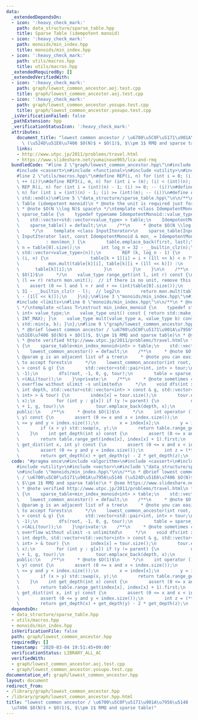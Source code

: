 ```yaml
---
data:
  _extendedDependsOn:
  - icon: ':heavy_check_mark:'
    path: data_structure/sparse_table.hpp
    title: Sparse Table (idempotent monoid)
  - icon: ':heavy_check_mark:'
    path: monoids/min_index.hpp
    title: monoids/min_index.hpp
  - icon: ':heavy_check_mark:'
    path: utils/macros.hpp
    title: utils/macros.hpp
  _extendedRequiredBy: []
  _extendedVerifiedWith:
  - icon: ':heavy_check_mark:'
    path: graph/lowest_common_ancestor.aoj.test.cpp
    title: graph/lowest_common_ancestor.aoj.test.cpp
  - icon: ':heavy_check_mark:'
    path: graph/lowest_common_ancestor.yosupo.test.cpp
    title: graph/lowest_common_ancestor.yosupo.test.cpp
  _isVerificationFailed: false
  _pathExtension: hpp
  _verificationStatusIcon: ':heavy_check_mark:'
  attributes:
    document_title: "lowest common ancestor / \u6700\u5C0F\u5171\u901A\u7956\u5148\
      \ (\u524D\u51E6\u7406 $O(N)$ + $O(1)$, $\\pm 1$ RMQ and sparse table)"
    links:
    - http://www.utpc.jp/2011/problems/travel.html
    - https://www.slideshare.net/yumainoue965/lca-and-rmq
  bundledCode: "#line 2 \"graph/lowest_common_ancestor.hpp\"\n#include <algorithm>\n\
    #include <cassert>\n#include <functional>\n#include <utility>\n#include <vector>\n\
    #line 2 \"utils/macros.hpp\"\n#define REP(i, n) for (int i = 0; (i) < (int)(n);\
    \ ++ (i))\n#define REP3(i, m, n) for (int i = (m); (i) < (int)(n); ++ (i))\n#define\
    \ REP_R(i, n) for (int i = (int)(n) - 1; (i) >= 0; -- (i))\n#define REP3R(i, m,\
    \ n) for (int i = (int)(n) - 1; (i) >= (int)(m); -- (i))\n#define ALL(x) std::begin(x),\
    \ std::end(x)\n#line 5 \"data_structure/sparse_table.hpp\"\n\n/**\n * @brief Sparse\
    \ Table (idempotent monoid)\n * @note the unit is required just for convenience\n\
    \ * @note $O(N \\log N)$ space\n */\ntemplate <class IdempotentMonoid>\nstruct\
    \ sparse_table {\n    typedef typename IdempotentMonoid::value_type value_type;\n\
    \    std::vector<std::vector<value_type> > table;\n    IdempotentMonoid mon;\n\
    \    sparse_table() = default;\n\n    /**\n     * @note $O(N \\log N)$ time\n\
    \     */\n    template <class InputIterator>\n    sparse_table(InputIterator first,\
    \ InputIterator last, const IdempotentMonoid & mon_ = IdempotentMonoid())\n  \
    \          : mon(mon_) {\n        table.emplace_back(first, last);\n        int\
    \ n = table[0].size();\n        int log_n = 32 - __builtin_clz(n);\n        table.resize(log_n,\
    \ std::vector<value_type>(n));\n        REP (k, log_n - 1) {\n            REP\
    \ (i, n) {\n                table[k + 1][i] = i + (1ll << k) < n ?\n         \
    \           mon.mult(table[k][i], table[k][i + (1ll << k)]) :\n              \
    \      table[k][i];\n            }\n        }\n    }\n\n    /**\n     * @note\
    \ $O(1)$\n     */\n    value_type range_get(int l, int r) const {\n        if\
    \ (l == r) return mon.unit();  // if there is no unit, remove this line\n    \
    \    assert (0 <= l and l < r and r <= (int)table[0].size());\n        int k =\
    \ 31 - __builtin_clz(r - l);  // log2\n        return mon.mult(table[k][l], table[k][r\
    \ - (1ll << k)]);\n    }\n};\n#line 3 \"monoids/min_index.hpp\"\n#include <climits>\n\
    #include <limits>\n#line 6 \"monoids/min_index.hpp\"\n\n/**\n * @note a semilattice\n\
    \ */\ntemplate <class T>\nstruct min_index_monoid {\n    typedef std::pair<T,\
    \ int> value_type;\n    value_type unit() const { return std::make_pair(std::numeric_limits<T>::max(),\
    \ INT_MAX); }\n    value_type mult(value_type a, value_type b) const { return\
    \ std::min(a, b); }\n};\n#line 9 \"graph/lowest_common_ancestor.hpp\"\n\n/**\n\
    \ * @brief lowest common ancestor / \u6700\u5C0F\u5171\u901A\u7956\u5148 (\u524D\
    \u51E6\u7406 $O(N)$ + $O(1)$, $\\pm 1$ RMQ and sparse table)\n * @see https://www.slideshare.net/yumainoue965/lca-and-rmq\n\
    \ * @note verified http://www.utpc.jp/2011/problems/travel.html\n */\nstruct lowest_common_ancestor\
    \ {\n    sparse_table<min_index_monoid<int> > table;\n    std::vector<int> index;\n\
    \    lowest_common_ancestor() = default;\n    /**\n     * @note $O(N)$\n     *\
    \ @param g is an adjacent list of a tree\n     * @note you can easily modify this\
    \ to accept forests\n     */\n    lowest_common_ancestor(int root, std::vector<std::vector<int>\
    \ > const & g) {\n        std::vector<std::pair<int, int> > tour;\n        index.assign(g.size(),\
    \ -1);\n        dfs(root, -1, 0, g, tour);\n        table = sparse_table<min_index_monoid<int>\
    \ >(ALL(tour));\n    }\nprivate:\n    /**\n     * @note sometimes causes stack\
    \ overflow without ulimit -s unlimited\n     */\n    void dfs(int x, int parent,\
    \ int depth, std::vector<std::vector<int> > const & g, std::vector<std::pair<int,\
    \ int> > & tour) {\n        index[x] = tour.size();\n        tour.emplace_back(depth,\
    \ x);\n        for (int y : g[x]) if (y != parent) {\n            dfs(y, x, depth\
    \ + 1, g, tour);\n            tour.emplace_back(depth, x);\n        }\n    }\n\
    public:\n    /**\n     * @note $O(1)$\n     */\n    int operator () (int x, int\
    \ y) const {\n        assert (0 <= x and x < index.size());\n        assert (0\
    \ <= y and y < index.size());\n        x = index[x];\n        y = index[y];\n\
    \        if (x > y) std::swap(x, y);\n        return table.range_get(x, y + 1).second;\n\
    \    }\n    int get_depth(int x) const {\n        assert (0 <= x and x < index.size());\n\
    \        return table.range_get(index[x], index[x] + 1).first;\n    }\n    int\
    \ get_dist(int x, int y) const {\n        assert (0 <= x and x < index.size());\n\
    \        assert (0 <= y and y < index.size());\n        int z = (*this)(x, y);\n\
    \        return get_depth(x) + get_depth(y) - 2 * get_depth(z);\n    }\n};\n"
  code: "#pragma once\n#include <algorithm>\n#include <cassert>\n#include <functional>\n\
    #include <utility>\n#include <vector>\n#include \"data_structure/sparse_table.hpp\"\
    \n#include \"monoids/min_index.hpp\"\n\n/**\n * @brief lowest common ancestor\
    \ / \u6700\u5C0F\u5171\u901A\u7956\u5148 (\u524D\u51E6\u7406 $O(N)$ + $O(1)$,\
    \ $\\pm 1$ RMQ and sparse table)\n * @see https://www.slideshare.net/yumainoue965/lca-and-rmq\n\
    \ * @note verified http://www.utpc.jp/2011/problems/travel.html\n */\nstruct lowest_common_ancestor\
    \ {\n    sparse_table<min_index_monoid<int> > table;\n    std::vector<int> index;\n\
    \    lowest_common_ancestor() = default;\n    /**\n     * @note $O(N)$\n     *\
    \ @param g is an adjacent list of a tree\n     * @note you can easily modify this\
    \ to accept forests\n     */\n    lowest_common_ancestor(int root, std::vector<std::vector<int>\
    \ > const & g) {\n        std::vector<std::pair<int, int> > tour;\n        index.assign(g.size(),\
    \ -1);\n        dfs(root, -1, 0, g, tour);\n        table = sparse_table<min_index_monoid<int>\
    \ >(ALL(tour));\n    }\nprivate:\n    /**\n     * @note sometimes causes stack\
    \ overflow without ulimit -s unlimited\n     */\n    void dfs(int x, int parent,\
    \ int depth, std::vector<std::vector<int> > const & g, std::vector<std::pair<int,\
    \ int> > & tour) {\n        index[x] = tour.size();\n        tour.emplace_back(depth,\
    \ x);\n        for (int y : g[x]) if (y != parent) {\n            dfs(y, x, depth\
    \ + 1, g, tour);\n            tour.emplace_back(depth, x);\n        }\n    }\n\
    public:\n    /**\n     * @note $O(1)$\n     */\n    int operator () (int x, int\
    \ y) const {\n        assert (0 <= x and x < index.size());\n        assert (0\
    \ <= y and y < index.size());\n        x = index[x];\n        y = index[y];\n\
    \        if (x > y) std::swap(x, y);\n        return table.range_get(x, y + 1).second;\n\
    \    }\n    int get_depth(int x) const {\n        assert (0 <= x and x < index.size());\n\
    \        return table.range_get(index[x], index[x] + 1).first;\n    }\n    int\
    \ get_dist(int x, int y) const {\n        assert (0 <= x and x < index.size());\n\
    \        assert (0 <= y and y < index.size());\n        int z = (*this)(x, y);\n\
    \        return get_depth(x) + get_depth(y) - 2 * get_depth(z);\n    }\n};\n"
  dependsOn:
  - data_structure/sparse_table.hpp
  - utils/macros.hpp
  - monoids/min_index.hpp
  isVerificationFile: false
  path: graph/lowest_common_ancestor.hpp
  requiredBy: []
  timestamp: '2020-03-04 19:51:45+09:00'
  verificationStatus: LIBRARY_ALL_AC
  verifiedWith:
  - graph/lowest_common_ancestor.aoj.test.cpp
  - graph/lowest_common_ancestor.yosupo.test.cpp
documentation_of: graph/lowest_common_ancestor.hpp
layout: document
redirect_from:
- /library/graph/lowest_common_ancestor.hpp
- /library/graph/lowest_common_ancestor.hpp.html
title: "lowest common ancestor / \u6700\u5C0F\u5171\u901A\u7956\u5148 (\u524D\u51E6\
  \u7406 $O(N)$ + $O(1)$, $\\pm 1$ RMQ and sparse table)"
---
```

